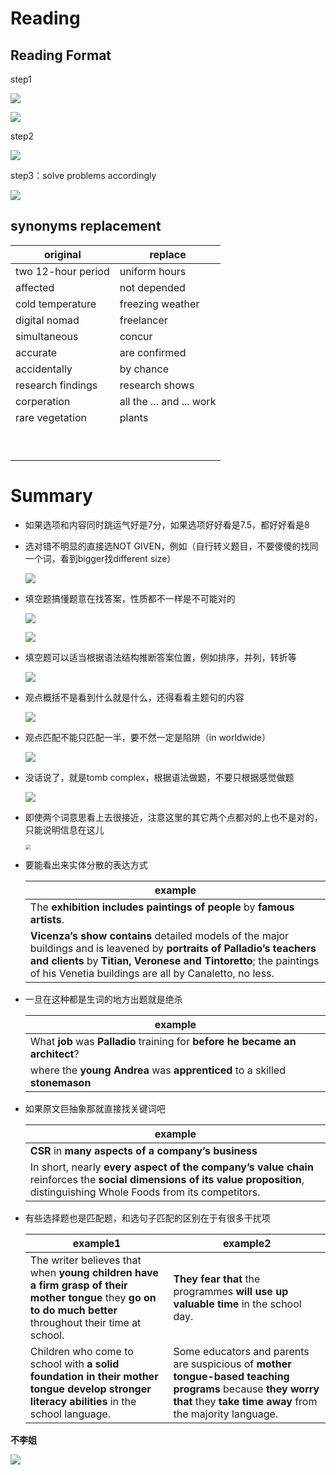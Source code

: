 # Reading

## Reading Format

step1

![](http://pic.netpunk.space/images/2022/11/03/20221103224659.png)

![](http://pic.netpunk.space/images/2022/11/03/20221103224825.png)

step2

![](http://pic.netpunk.space/images/2022/11/03/20221103225120.png)

step3：solve problems accordingly

![](http://pic.netpunk.space/images/2022/11/03/20221103230039.png)

## synonyms replacement

| original           | replace          |
| ------------------ | ---------------- |
| two 12-hour period | uniform hours    |
| affected           | not depended     |
| cold temperature   | freezing weather |
| digital nomad | freelancer |
| simultaneous | concur |
| accurate | are confirmed |
| accidentally | by chance |
| research findings | research shows |
| corperation | all the ... and ... work |
| rare vegetation | plants |
|  | |
| | |
| | |
| | |
| | |
| | |
| | |
| | |
| | |





# Summary

* 如果选项和内容同时跳运气好是7分，如果选项好好看是7.5，都好好看是8

* 选对错不明显的直接选NOT GIVEN，例如（自行转义题目，不要傻傻的找同一个词，看到bigger找different size）

  ![](http://pic.netpunk.space/images/2022/11/26/20221126200946.png)

* 填空题搞懂题意在找答案，性质都不一样是不可能对的

  ![](http://pic.netpunk.space/images/2022/11/26/20221126204553.png)

  ![](http://pic.netpunk.space/images/2022/11/26/20221126210425.png)

* 填空题可以适当根据语法结构推断答案位置，例如排序，并列，转折等

  ![](http://pic.netpunk.space/images/2022/11/26/20221126204717.png)

* 观点概括不是看到什么就是什么，还得看看主题句的内容

  ![](http://pic.netpunk.space/images/2022/11/26/20221126211620.png)

* 观点匹配不能只匹配一半，要不然一定是陷阱（in worldwide）

  ![](http://pic.netpunk.space/images/2022/11/26/20221126212902.png)

* 没话说了，就是tomb complex，根据语法做题，不要只根据感觉做题

  ![](http://pic.netpunk.space/images/2022/11/26/20221126213411.png)

* 即使两个词意思看上去很接近，注意这里的其它两个点都对的上也不是对的，只能说明信息在这儿

  <img src="http://pic.netpunk.space/images/2022/11/30/20221130100836.png" style="zoom:50%;" />

* 要能看出来实体分散的表达方式

  | example                                                      |
  | ------------------------------------------------------------ |
  | The **exhibition** **includes** **paintings of people** by **famous artists**. |
  | **Vicenza’s show** **contains** detailed models of the major buildings and is leavened by **portraits of Palladio’s teachers and clients** by **Titian, Veronese and Tintoretto**; the paintings of his Venetia buildings are all by Canaletto, no less. |

* 一旦在这种都是生词的地方出题就是绝杀

  | example                                                      |
  | ------------------------------------------------------------ |
  | What **job** was **Palladio** training for **before he became an architect**? |
  | where the **young** **Andrea** was **apprenticed** to a skilled **stonemason** |

* 如果原文巨抽象那就直接找关键词吧

  | example                                                      |
  | ------------------------------------------------------------ |
  | **CSR** in **many aspects of a company’s business**          |
  | In short, nearly **every aspect of the company’s value chain** reinforces the **social dimensions of its value proposition**, distinguishing Whole Foods from its competitors. |

* 有些选择题也是匹配题，和选句子匹配的区别在于有很多干扰项

  | example1                                                     | example2                                                     |
  | ------------------------------------------------------------ | ------------------------------------------------------------ |
  | The writer believes that when **young children have a firm grasp of their mother tongue** they **go on to do** **much better** throughout their time at school. | **They fear that** the programmes **will use up valuable time** in the school day. |
  | Children who come to school with **a solid foundation in their mother tongue** **develop stronger literacy abilities** in the school language. | Some educators and parents are suspicious of **mother tongue-based teaching programs** because **they worry that** they **take time away** from the majority language. |

  







**不李姐**

![](http://pic.netpunk.space/images/2022/11/26/20221126210259.png)













